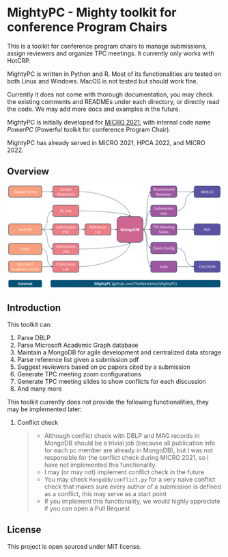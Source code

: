 # MightyPC - Mighty toolkit for conference Program Chairs

This is a toolkit for conference program chairs to manage submissions, assign
reviewers and organize TPC meetings. It currently only works with HotCRP.

MightyPC is written in Python and R. Most of its functionalities are tested on
both Linux and Windows. MacOS is not tested but should work fine.

Currently it does not come with thorough documentation, you may check the existing
comments and READMEs under each directory, or directly read the code. We may add
more docs and examples in the future.

MightyPC is initially developed for [MICRO 2021](https://www.microarch.org/micro54),
with internal code name *PowerPC* (Powerful toolkit for conference Program Chair).

MightyPC has already served in MICRO 2021, HPCA 2022, and MICRO 2022.

## Overview

![](./Docs/Imgs/MightyPC.png)

## Introduction

This toolkit can:

1. Parse DBLP
2. Parse Microsoft Academic Graph database
3. Maintain a MongoDB for agile development and centralized data storage
4. Parse reference list given a submission pdf
5. Suggest reviewers based on pc papers cited by a submission
6. Generate TPC meeting zoom configurations
7. Generate TPC meeting slides to show conflicts for each discussion
8. And many more

This toolkit currently does not provide the following functionalities, they may
be implemented later:

   1. Conflict check

      > - Although conflict check with DBLP and MAG records in MongoDB should be
      a trivial job (because all publication info for each pc member are already
      in MongoDB), but I was not responsible for the conflict check during
      MICRO 2021, so I have not implemented this functionality.
      > - I may (or may not) implement conflict check in the future
      > - You may check `MongoDB/conflict.py` for a very naive conflict check
      that makes sure every author of a submission is defined as a conflict,
      this may serve as a start point
      > - If you implement this functionality, we would highly appreciate if you
      can open a Pull Request

## License

This project is open sourced under MIT license.
